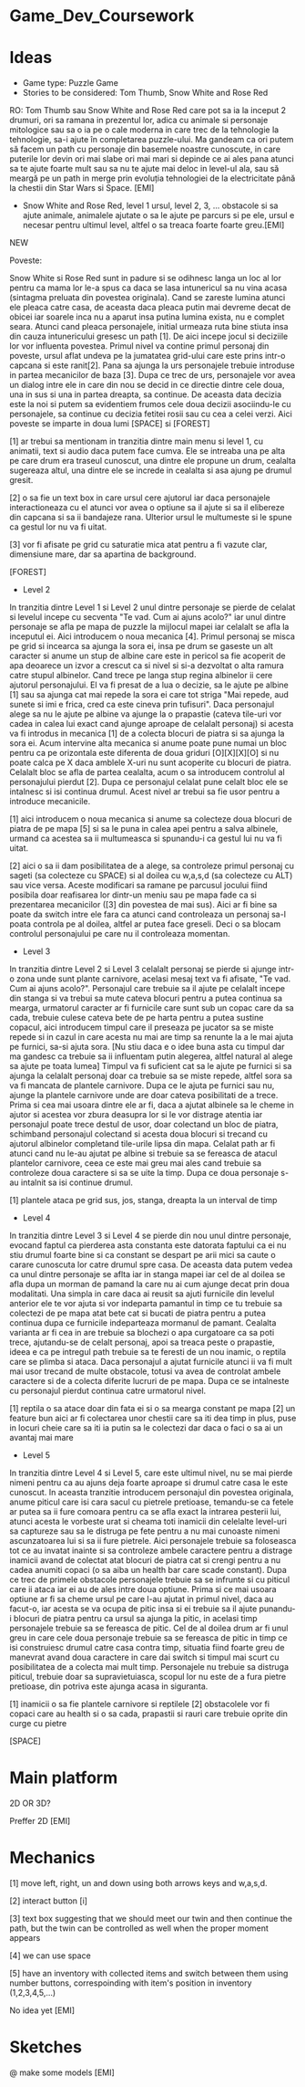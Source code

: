 # Game_Dev_Coursework

# Ideas
-  Game type: Puzzle Game
-  Stories to be considered: Tom Thumb, Snow White and Rose Red

RO: Tom Thumb sau Snow White and Rose Red care pot sa ia la inceput 2 drumuri, ori sa ramana in prezentul lor, adica cu animale si personaje mitologice sau sa o ia pe o cale moderna in care trec de la tehnologie la tehnologie, sa-i ajute în completarea puzzle-ului.  Ma gandeam ca ori putem să facem un path cu personaje din basemele noastre cunoscute, in care puterile lor devin ori mai slabe ori mai mari si depinde ce ai ales pana atunci sa te ajute foarte mult sau sa nu te ajute mai deloc in level-ul ala, sau să meargă pe un path in merge prin evoluția tehnologiei de la electricitate până la chestii din Star Wars si Space. [EMI]

- Snow White and Rose Red, level 1 ursul, level 2, 3, ... obstacole si sa ajute animale, animalele ajutate o sa le ajute pe parcurs si pe ele, ursul e necesar pentru ultimul level, altfel o sa treaca foarte foarte greu.[EMI]

NEW

Poveste:

Snow White si Rose Red sunt in padure si se odihnesc langa un loc al lor pentru ca mama lor le-a spus ca daca se lasa intunericul sa nu vina acasa (sintagma preluata din povestea originala). Cand se zareste lumina atunci ele pleaca catre casa, de aceasta daca pleaca putin mai devreme decat de obicei iar soarele inca nu a aparut insa putina lumina exista, nu e complet seara. Atunci cand pleaca personajele, initial urmeaza ruta bine stiuta insa din cauza intunericului gresesc un path [1]. De aici incepe jocul si deciziile lor vor influenta povestea. Primul nivel va contine primul personaj din poveste, ursul aflat undeva pe la jumatatea grid-ului care este prins intr-o capcana si este ranit[2]. Pana sa ajunga la urs personajele trebuie introduse in partea mecanicilor de baza [3]. Dupa ce trec de urs, personajele vor avea un dialog intre ele in care din nou se decid in ce directie dintre cele doua, una in sus si una in partea dreapta, sa continue. De aceasta data decizia este la noi si putem sa evidentiem frumos cele doua decizii asociindu-le cu personajele, sa continue cu decizia fetitei rosii sau cu cea a celei verzi. Aici poveste se imparte in doua lumi [SPACE] si [FOREST]


[1] ar trebui sa mentionam in tranzitia dintre main menu si level 1, cu animatii, text si audio daca putem face cumva. Ele se intreaba una pe alta pe care drum era traseul cunoscut, una dintre ele propune un drum, cealalta sugereaza altul, una dintre ele se increde in cealalta si asa ajung pe drumul gresit.

[2] o sa fie un text box in care ursul cere ajutorul iar daca personajele interactioneaza cu el atunci vor avea o optiune sa il ajute si sa il elibereze din capcana si sa ii bandajeze rana. Ulterior ursul le multumeste si le spune ca gestul lor nu va fi uitat.

[3] vor fi afisate pe grid cu saturatie mica atat pentru a fi vazute clar, dimensiune mare, dar sa apartina de background.


[FOREST]
- Level 2

In tranzitia dintre Level 1 si Level 2 unul dintre personaje se pierde de celalat si levelul incepe cu secventa "Te vad. Cum ai ajuns acolo?" iar unul dintre personaje se afla pe mapa de puzzle la mijlocul mapei iar celalalt se afla la inceputul ei. Aici introducem o noua mecanica [4]. Primul personaj se misca pe grid si incearca sa ajunga la sora ei, insa pe drum se gaseste un alt caracter si anume un stup de albine care este in pericol sa fie acoperit de apa deoarece un izvor a crescut ca si nivel si si-a dezvoltat o alta ramura catre stupul albinelor. Cand trece pe langa stup regina albinelor ii cere ajutorul personajului. El va fi presat de a lua o decizie, sa le ajute pe albine [1] sau sa ajunga cat mai repede la sora ei care tot striga "Mai repede, aud sunete si imi e frica, cred ca este cineva prin tufisuri". Daca personajul alege sa nu le ajute pe albine va ajunge la o prapastie (cateva tile-uri vor cadea in calea lui exact cand ajunge aproape de celalalt personaj) si acesta va fi introdus in mecanica [1] de a colecta blocuri de piatra si sa ajunga la sora ei. Acum intervine alta mecanica si anume poate pune numai un bloc pentru ca pe orizontala este diferenta de doua griduri [O][X][X][O] si nu poate calca pe X daca amblele X-uri nu sunt acoperite cu blocuri de piatra. Celalalt bloc se afla de partea cealalta, acum o sa introducem controlul al personajului pierdut [2]. Dupa ce personajul celalat pune celalt bloc ele se intalnesc si isi continua drumul. Acest nivel ar trebui sa fie usor pentru a introduce mecanicile.

[1] aici introducem o noua mecanica si anume sa colecteze doua blocuri de piatra de pe mapa [5] si sa le puna in calea apei pentru a salva albinele, urmand ca acestea sa ii multumeasca si spunandu-i ca gestul lui nu va fi uitat.

[2] aici o sa ii dam posibilitatea de a alege, sa controleze primul personaj cu sageti (sa colecteze cu SPACE) si al doilea cu w,a,s,d (sa colecteze cu ALT) sau vice versa. Aceste modificari sa ramane pe parcusul jocului fiind posibila doar reafisarea lor dintr-un meniu sau pe mapa fade ca si prezentarea mecanicilor ([3] din povestea de mai sus). Aici ar fi bine sa poate da switch intre ele fara ca atunci cand controleaza un personaj sa-l poata controla pe al doilea, altfel ar putea face greseli. Deci o sa blocam controlul personajului pe care nu il controleaza momentan.

- Level 3

In tranzitia dintre Level 2 si Level 3 celalalt personaj se pierde si ajunge intr-o zona unde sunt plante carnivore, acelasi mesaj text va fi afisate, "Te vad. Cum ai ajuns acolo?". Personajul care trebuie sa il ajute pe celalalt incepe din stanga si va trebui sa mute cateva blocuri pentru a putea continua sa mearga, urmatorul caracter ar fi furnicile care sunt sub un copac care da sa cada, trebuie culese cateva bete de pe harta pentru a putea sustine copacul, aici introducem timpul care il preseaza pe jucator sa se miste repede si in cazul in care acesta nu mai are timp sa renunte la a le mai ajuta pe furnici, sa-si ajuta sora. [Nu stiu daca e o idee buna asta cu timpul dar ma gandesc ca trebuie sa ii influentam putin alegerea, altfel natural al alege sa ajute pe toata lumea] Timpul va fi suficient cat sa le ajute pe furnici si sa ajunga la celalalt personaj doar ca trebuie sa se miste repede, altfel sora sa va fi mancata de plantele carnivore. Dupa ce le ajuta pe furnici sau nu, ajunge la plantele carnivore unde are doar cateva posibilitati de a trece. Prima si cea mai usoara dintre ele ar fi, daca a ajutat albinele sa le cheme in ajutor si acestea vor zbura deasupra lor si le vor distrage atentia iar personajul poate trece destul de usor, doar colectand un bloc de piatra, schimband personajul colectand si acesta doua blocuri si trecand cu ajutorul albinelor completand tile-urile lipsa din mapa. Celalat path ar fi atunci cand nu le-au ajutat pe albine si trebuie sa se fereasca de atacul plantelor carnivore, ceea ce este mai greu mai ales cand trebuie sa controleze doua caractere si sa se uite la timp. Dupa ce doua personaje s-au intalnit sa isi continue drumul.

[1] plantele ataca pe grid sus, jos, stanga, dreapta la un interval de timp

- Level 4

In tranzitia dintre Level 3 si Level 4 se pierde din nou unul dintre personaje, evocand faptul ca pierderea asta constanta este datorata faptului ca ei nu stiu drumul foarte bine si ca constant se despart pe arii mici sa caute o carare cunoscuta lor catre drumul spre casa. De aceasta data putem vedea ca unul dintre personaje se aflta iar in stanga mapei iar cel de al doilea se afla dupa un morman de pamand la care nu ai cum ajunge decat prin doua modalitati. Una simpla in care daca ai reusit sa ajuti furnicile din levelul anterior ele te vor ajuta si vor indeparta pamantul in timp ce tu trebuie sa colectezi de pe mapa atat bete cat si bucati de piatra pentru a putea continua dupa ce furnicile indeparteaza mormanul de pamant. Cealalta varianta ar fi cea in are trebuie sa blochezi o apa curgatoare ca sa poti trece, ajutandu-se de celalt personaj, apoi sa treaca peste o prapastie, ideea e ca pe intregul path trebuie sa te feresti de un nou inamic, o reptila care se plimba si ataca. Daca personajul a ajutat furnicile atunci ii va fi mult mai usor trecand de multe obstacole, totusi va avea de controlat ambele caractere si de a colecta diferite lucruri de pe mapa. Dupa ce se intalneste cu personajul pierdut continua catre urmatorul nivel.

[1] reptila o sa atace doar din fata ei si o sa mearga constant pe mapa
[2] un feature bun aici ar fi colectarea unor chestii care sa iti dea timp in plus, puse in locuri cheie care sa iti ia putin sa le colectezi dar daca o faci o sa ai un avantaj mai mare

- Level 5

In tranzitia dintre Level 4 si Level 5, care este ultimul nivel, nu se mai pierde nimeni pentru ca au ajuns deja foarte aproape si drumul catre casa le este cunoscut. In aceasta tranzitie introducem personajul din povestea originala, anume piticul care isi cara sacul cu pietrele pretioase, temandu-se ca fetele ar putea sa ii fure comoara pentru ca se afla exact la intrarea pesterii lui, atunci acesta le vorbeste urat si cheama toti inamicii din celelalte level-uri sa captureze sau sa le distruga pe fete pentru a nu mai cunoaste nimeni ascunzatoarea lui si sa ii fure pietrele. Aici personajele trebuie sa foloseasca tot ce au invatat inainte si sa controleze ambele caractere pentru a distrage inamicii avand de colectat atat blocuri de piatra cat si crengi pentru a nu cadea anumiti copaci (o sa aiba un health bar care scade constant). Dupa ce trec de primele obstacole personajele trebuie sa se infrunte si cu piticul care ii ataca iar ei au de ales intre doua optiune. Prima si ce mai usoara optiune ar fi sa cheme ursul pe care l-au ajutat in primul nivel, daca au facut-o, iar acesta se va ocupa de pitic insa si ei trebuie sa il ajute punandu-i blocuri de piatra pentru ca ursul sa ajunga la pitic, in acelasi timp personajele trebuie sa se fereasca de pitic. Cel de al doilea drum ar fi unul greu in care cele doua personaje trebuie sa se fereasca de pitic in timp ce isi construiesc drumul catre casa contra timp, situatia fiind foarte greu de manevrat avand doua caractere in care dai switch si timpul mai scurt cu posibilitatea de a colecta mai mult timp. Personajele nu trebuie sa distruga piticul, trebuie doar sa supravietuiasca, scopul lor nu este de a fura pietre pretioase, din potriva este ajunga acasa in siguranta.

[1] inamicii o sa fie plantele carnivore si reptilele
[2] obstacolele vor fi copaci care au health si o sa cada, prapastii si rauri care trebuie oprite din curge cu pietre

[SPACE]

# Main platform

2D OR 3D? 

Preffer 2D [EMI]

# Mechanics
[1] move left, right, un and down using both arrows keys and w,a,s,d. 

[2] interact button [i]

[3] text box suggesting that we should meet our twin and then continue the path, but the twin can be controlled as well when the proper moment appears

[4] we can use space

[5] have an inventory with collected items and switch between them using number buttons, correspoinding with item's position in inventory (1,2,3,4,5,...)

No idea yet [EMI]

# Sketches

@ make some models [EMI]
